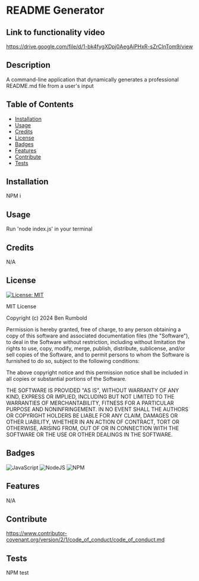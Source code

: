 # README Generator

## Link to functionality video

https://drive.google.com/file/d/1-bk4fygXDpj0AegAiPHxR-sZrClnTom9/view

## Description

A command-line application that dynamically generates a professional README.md file from a user's input

## Table of Contents

- [Installation](#installation)
- [Usage](#usage)
- [Credits](#credits)
- [License](#license)
- [Badges](#badges)
- [Features](#features)
- [Contribute](#contribute)
- [Tests](#tests)

## Installation

NPM i

## Usage

Run 'node index.js' in your terminal

## Credits

N/A

## License

[![License: MIT](https://img.shields.io/badge/License-MIT-yellow.svg)](https://opensource.org/licenses/MIT)

MIT License

Copyright (c) 2024 Ben Rumbold

Permission is hereby granted, free of charge, to any person obtaining a copy
of this software and associated documentation files (the "Software"), to deal
in the Software without restriction, including without limitation the rights
to use, copy, modify, merge, publish, distribute, sublicense, and/or sell
copies of the Software, and to permit persons to whom the Software is
furnished to do so, subject to the following conditions:

The above copyright notice and this permission notice shall be included in all
copies or substantial portions of the Software.

THE SOFTWARE IS PROVIDED "AS IS", WITHOUT WARRANTY OF ANY KIND, EXPRESS OR
IMPLIED, INCLUDING BUT NOT LIMITED TO THE WARRANTIES OF MERCHANTABILITY,
FITNESS FOR A PARTICULAR PURPOSE AND NONINFRINGEMENT. IN NO EVENT SHALL THE
AUTHORS OR COPYRIGHT HOLDERS BE LIABLE FOR ANY CLAIM, DAMAGES OR OTHER
LIABILITY, WHETHER IN AN ACTION OF CONTRACT, TORT OR OTHERWISE, ARISING FROM,
OUT OF OR IN CONNECTION WITH THE SOFTWARE OR THE USE OR OTHER DEALINGS IN THE
SOFTWARE.

## Badges

![JavaScript](https://img.shields.io/badge/JavaScript-323330?style=for-the-badge&logo=javascript&logoColor=F7DF1E)
![NodeJS](https://img.shields.io/badge/node.js-6DA55F?style=for-the-badge&logo=node.js&logoColor=white)
![NPM](https://img.shields.io/badge/NPM-%23CB3837.svg?style=for-the-badge&logo=npm&logoColor=white)

## Features

N/A

## Contribute

https://www.contributor-covenant.org/version/2/1/code_of_conduct/code_of_conduct.md

## Tests

NPM test
